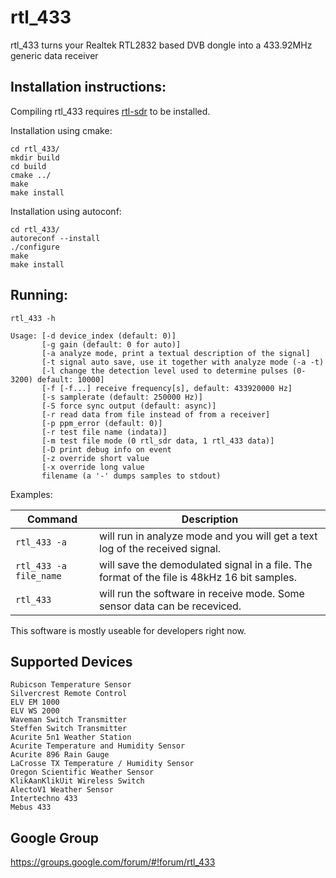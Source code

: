 rtl_433
=======

rtl_433 turns your Realtek RTL2832 based DVB dongle into a 433.92MHz generic data receiver

Installation instructions:
--------------------------

Compiling rtl_433 requires [rtl-sdr](http://sdr.osmocom.org/trac/wiki/rtl-sdr) to be installed.

Installation using cmake:

    cd rtl_433/
    mkdir build
    cd build
    cmake ../
    make
	make install

Installation using autoconf:

    cd rtl_433/
    autoreconf --install
	./configure
	make
	make install


Running:
--------

    rtl_433 -h

    Usage: [-d device_index (default: 0)]
           [-g gain (default: 0 for auto)]
           [-a analyze mode, print a textual description of the signal]
           [-t signal auto save, use it together with analyze mode (-a -t)
           [-l change the detection level used to determine pulses (0-3200) default: 10000]
           [-f [-f...] receive frequency[s], default: 433920000 Hz]
           [-s samplerate (default: 250000 Hz)]
           [-S force sync output (default: async)]
           [-r read data from file instead of from a receiver]
           [-p ppm_error (default: 0)]
           [-r test file name (indata)]
           [-m test file mode (0 rtl_sdr data, 1 rtl_433 data)]
           [-D print debug info on event
           [-z override short value
           [-x override long value
           filename (a '-' dumps samples to stdout)

Examples:

| Command | Description
|---------|------------
| `rtl_433 -a` | will run in analyze mode and you will get a text log of the received signal.
| `rtl_433 -a file_name` | will save the demodulated signal in a file. The format of the file is 48kHz 16 bit samples.
| `rtl_433` | will run the software in receive mode. Some sensor data can be receviced.

This software is mostly useable for developers right now.

Supported Devices
-----------------

    Rubicson Temperature Sensor
    Silvercrest Remote Control
    ELV EM 1000
    ELV WS 2000
    Waveman Switch Transmitter
    Steffen Switch Transmitter
    Acurite 5n1 Weather Station
    Acurite Temperature and Humidity Sensor
    Acurite 896 Rain Gauge
    LaCrosse TX Temperature / Humidity Sensor
    Oregon Scientific Weather Sensor
    KlikAanKlikUit Wireless Switch
    AlectoV1 Weather Sensor
    Intertechno 433
    Mebus 433

Google Group
------------

https://groups.google.com/forum/#!forum/rtl_433

